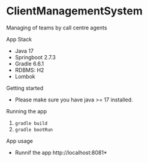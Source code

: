 # ClientManagementSystem
Managing of teams by call centre agents

App Stack
* Java 17
* Springboot 2.7.3
* Gradle 6.6.1
* RDBMS: H2
* Lombok

Getting started
* Please make sure you have java >= 17 installed.

Running the app
1. ```gradle build```
2. ```gradle bootRun```

App usage
* Runnif the app http://localhost:8081*